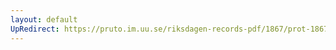 ```yaml
---
layout: default
UpRedirect: https://pruto.im.uu.se/riksdagen-records-pdf/1867/prot-1867--fk--424/prot-1867--fk--424_032.pdf
---
```


